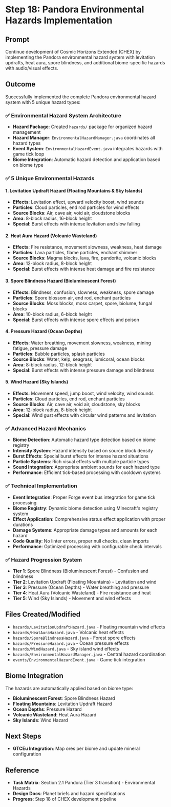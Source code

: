 # Step 18: Pandora Environmental Hazards Implementation

## Prompt

Continue development of Cosmic Horizons Extended (CHEX) by implementing the Pandora environmental hazard system with levitation updrafts, heat aura, spore blindness, and additional biome-specific hazards with audio/visual effects.

## Outcome

Successfully implemented the complete Pandora environmental hazard system with 5 unique hazard types:

### ✅ **Environmental Hazard System Architecture**

- **Hazard Package**: Created `hazards/` package for organized hazard management
- **Hazard Manager**: `EnvironmentalHazardManager.java` coordinates all hazard types
- **Event System**: `EnvironmentalHazardEvent.java` integrates hazards with game tick loop
- **Biome Integration**: Automatic hazard detection and application based on biome type

### ✅ **5 Unique Environmental Hazards**

#### **1. Levitation Updraft Hazard** (Floating Mountains & Sky Islands)

- **Effects**: Levitation effect, upward velocity boost, wind sounds
- **Particles**: Cloud particles, end rod particles for wind effects
- **Source Blocks**: Air, cave air, void air, cloudstone blocks
- **Area**: 8-block radius, 16-block height
- **Special**: Burst effects with intense levitation and slow falling

#### **2. Heat Aura Hazard** (Volcanic Wasteland)

- **Effects**: Fire resistance, movement slowness, weakness, heat damage
- **Particles**: Lava particles, flame particles, enchant shimmer
- **Source Blocks**: Magma blocks, lava, fire, pandorite, volcanic blocks
- **Area**: 12-block radius, 8-block height
- **Special**: Burst effects with intense heat damage and fire resistance

#### **3. Spore Blindness Hazard** (Bioluminescent Forest)

- **Effects**: Blindness, confusion, slowness, weakness, spore damage
- **Particles**: Spore blossom air, end rod, enchant particles
- **Source Blocks**: Moss blocks, moss carpet, spore, biolume, fungal blocks
- **Area**: 10-block radius, 6-block height
- **Special**: Burst effects with intense spore effects and poison

#### **4. Pressure Hazard** (Ocean Depths)

- **Effects**: Water breathing, movement slowness, weakness, mining fatigue, pressure damage
- **Particles**: Bubble particles, splash particles
- **Source Blocks**: Water, kelp, seagrass, lumicoral, ocean blocks
- **Area**: 8-block radius, 12-block height
- **Special**: Burst effects with intense pressure damage and blindness

#### **5. Wind Hazard** (Sky Islands)

- **Effects**: Movement speed, jump boost, wind velocity, wind sounds
- **Particles**: Cloud particles, end rod, enchant particles
- **Source Blocks**: Air, cave air, void air, cloudstone, sky blocks
- **Area**: 12-block radius, 8-block height
- **Special**: Wind gust effects with circular wind patterns and levitation

### ✅ **Advanced Hazard Mechanics**

- **Biome Detection**: Automatic hazard type detection based on biome registry
- **Intensity System**: Hazard intensity based on source block density
- **Burst Effects**: Special burst effects for intense hazard situations
- **Particle Systems**: Rich visual effects with multiple particle types
- **Sound Integration**: Appropriate ambient sounds for each hazard type
- **Performance**: Efficient tick-based processing with cooldown systems

### ✅ **Technical Implementation**

- **Event Integration**: Proper Forge event bus integration for game tick processing
- **Biome Registry**: Dynamic biome detection using Minecraft's registry system
- **Effect Application**: Comprehensive status effect application with proper durations
- **Damage Systems**: Appropriate damage types and amounts for each hazard
- **Code Quality**: No linter errors, proper null checks, clean imports
- **Performance**: Optimized processing with configurable check intervals

### ✅ **Hazard Progression System**

- **Tier 1**: Spore Blindness (Bioluminescent Forest) - Confusion and blindness
- **Tier 2**: Levitation Updraft (Floating Mountains) - Levitation and wind
- **Tier 3**: Pressure (Ocean Depths) - Water breathing and pressure
- **Tier 4**: Heat Aura (Volcanic Wasteland) - Fire resistance and heat
- **Tier 5**: Wind (Sky Islands) - Movement and wind effects

## Files Created/Modified

- `hazards/LevitationUpdraftHazard.java` - Floating mountain wind effects
- `hazards/HeatAuraHazard.java` - Volcanic heat effects
- `hazards/SporeBlindnessHazard.java` - Forest spore effects
- `hazards/PressureHazard.java` - Ocean pressure effects
- `hazards/WindHazard.java` - Sky island wind effects
- `hazards/EnvironmentalHazardManager.java` - Central hazard coordination
- `events/EnvironmentalHazardEvent.java` - Game tick integration

## Biome Integration

The hazards are automatically applied based on biome type:

- **Bioluminescent Forest**: Spore Blindness Hazard
- **Floating Mountains**: Levitation Updraft Hazard
- **Ocean Depths**: Pressure Hazard
- **Volcanic Wasteland**: Heat Aura Hazard
- **Sky Islands**: Wind Hazard

## Next Steps

- **GTCEu Integration**: Map ores per biome and update mineral configuration

## Reference

- **Task Matrix**: Section 2.1 Pandora (Tier 3 transition) - Environmental Hazards
- **Design Docs**: Planet briefs and hazard specifications
- **Progress**: Step 18 of CHEX development pipeline
